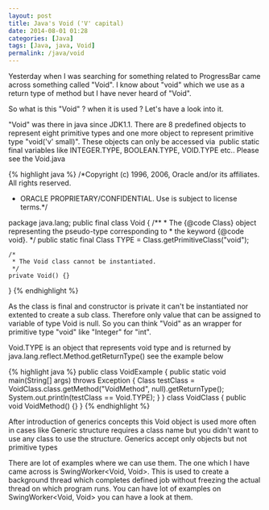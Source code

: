 ```yaml
---
layout: post
title: Java's Void ('V' capital)
date: 2014-08-01 01:28
categories: [Java]
tags: [Java, java, Void]
permalink: /java/void
---
```


Yesterday when I was searching for something related to ProgressBar came across something called "Void". I know about "void" which we use as a return type of method but I have never heard of "Void".

So what is this "Void" ? when it is used ? Let's have a look into it.

"Void" was there in java since JDK1.1. There are 8 predefined objects to represent eight primitive types and one more object to represent primitive type "void('v' small)". These objects can only be accessed via  public static final variables like INTEGER.TYPE, BOOLEAN.TYPE, VOID.TYPE etc.. Please see the Void.java

{% highlight java %}
/*Copyright (c) 1996, 2006, Oracle and/or its affiliates. All rights reserved.
 * ORACLE PROPRIETARY/CONFIDENTIAL. Use is subject to license terms.*/

package java.lang;
public final class Void {
    /**
     * The {@code Class} object representing the pseudo-type corresponding to
     * the keyword {@code void}.
     */
    public static final Class<Void> TYPE = Class.getPrimitiveClass("void");

    /*
     * The Void class cannot be instantiated.
     */
    private Void() {}
}
{% endhighlight %}

As the class is final and constructor is private it can't be instantiated nor extented to create a sub class. Therefore only value that can be assigned to variable of type Void is null. So you can think "Void" as an wrapper for primitive type "void" like "Integer" for "int".

Void.TYPE is an object that represents void type and is returned by java.lang.reflect.Method.getReturnType() see the example below

{% highlight java %}
public class VoidExample {
    public static void main(String[] args) throws Exception {
        Class testClass = VoidClass.class.getMethod("VoidMethod", null).getReturnType();
        System.out.println(testClass == Void.TYPE);
    }
}
class VoidClass {
    public void VoidMethod() {}
}
{% endhighlight %}

After introduction of generics concepts this Void object is used more often in cases like Generic structure requires a class name but you didn't want to use any class to use the structure. Generics accept only objects but not primitive types

There are lot of examples where we can use them. The one which I have came across is SwingWorker<Void, Void>. This is used to create a background thread which completes defined job without freezing the actual thread on which program runs. You can have lot of examples on SwingWorker<Void, Void> you can have a look at them.
